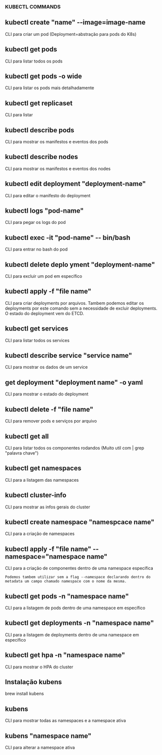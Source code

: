 ### KUBECTL COMMANDS

## kubectl create "name" --image=image-name
  CLI para criar um pod (Deployment=abstração para pods do K8s)

## kubectl get pods
  CLI para listar todos os pods

## kubectl get pods -o wide
  CLI para listar os pods mais detalhadamente

## kubectl get replicaset
  CLI para listar

## kubectl describe pods
  CLI para mostrar os manifestos e eventos dos pods

## kubectl describe nodes
  CLI para mostrar os manifestos e eventos dos nodes

## kubectl edit deployment "deployment-name"
  CLI para editar o manifesto do deployment

## kubectl logs "pod-name"
  CLI para pegar os logs do pod

## kubectl exec -it "pod-name" -- bin/bash
  CLI para entrar no bash do pod

## kubectl delete deplo yment "deployment-name"
  CLI para excluir um pod em específico

## kubectl apply -f "file name"
  CLI para criar deployments por arquivos. Tambem podemos editar
  os deployments por este comando sem a necessidade de excluir deployments. O estado do deployment vem do ETCD.

## kubectl get services
  CLI para listar todos os services

## kubectl describe service "service name"
  CLI para mostrar os dados de um service

## get deployment "deployment name" -o yaml
  CLI para mostrar o estado do deployment

## kubectl delete -f "file name"
  CLI para remover pods e serviços por arquivo

## kubectl get all
  CLI para listar todos os componentes rodandos
  (Muito util com | grep "palavra chave")

## kubectl get namespaces
  CLI para a listagem das namespaces

## kubectl cluster-info
  CLI para mostrar as infos gerais do cluster

## kubectl create namespace "namespcace name"
  CLI para a criação de namespaces

## kubectl apply -f "file name" --namespace="namespace name"
  CLI para a criação de componentes dentro de uma namespace específica
  
    Podemos tambem utilizar sem a flag --namespace declarando dentro do
    metadata um campo chamado namespace com o nome da mesma.

## kubectl get pods -n "namespace name"
  CLI para a listagem de pods dentro de uma namespace em específico

## kubectl get deployments -n "namespace name"
  CLI para a listagem de deployments dentro de uma namespace em específico
  
## kubectl get hpa -n "namespace name"
  CLI para mostrar o HPA do cluster

## Instalação kubens
  brew install kubens

## kubens
  CLI para mostrar todas as namespaces e a namespace ativa

## kubens "namespace name"
  CLI para alterar a namespace ativa

